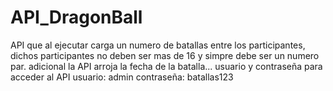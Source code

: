 # API_DragonBall
API que al ejecutar carga un numero de batallas entre los participantes, dichos participantes no deben ser mas de 16 y simpre debe ser un numero par. adicional la API arroja la fecha de la batalla...
usuario y contraseña para acceder al API
usuario: admin
contraseña: batallas123
